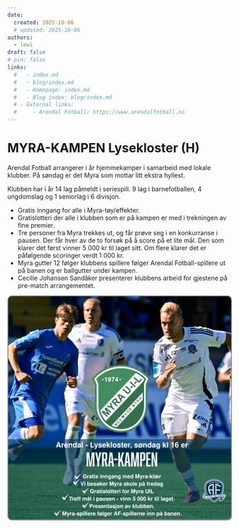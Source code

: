 ```yaml
---
date:
  created: 2025-10-06
  # updated: 2025-10-06
authors:
  - lewi
draft: false
# pin: false
links:
  #   - index.md
  #   - blog/index.md
  #   - Homepage: index.md
  #   - Blog index: blog/index.md
  # - External links:
  #     - Arendal Fotball: https://www.arendalfotball.no
---
```


# MYRA-KAMPEN Lysekloster (H)

Arendal Fotball arrangerer i år hjemmekamper i samarbeid med lokale klubber. På søndag er det Myra som mottar litt ekstra hyllest.

Klubben har i år 14 lag påmeldt i seriespill. 9 lag i barnefotballen, 4 ungdomslag og 1 seniorlag i 6 divisjon.

- Gratis inngang for alle i Myra-tøy/effekter.
- Gratislotteri der alle i klubben som er på kampen er med i trekningen av fine premier.
- Tre personer fra Myra trekkes ut, og får prøve seg i en konkurranse i pausen. Der får hver av de to forsøk på å score på et lite mål. Den som klarer det først vinner 5 000 kr til laget sitt. Om flere klarer det er påfølgende scoringer verdt 1 000 kr.
- Myra gutter 12 følger klubbens spillere følger Arendal Fotball-spillere ut på banen og er ballgutter under kampen.
- Cecilie Johansen Sandåker presenterer klubbens arbeid for gjestene på pre-match arrangementet.

<img src="https://raw.githubusercontent.com/lewiuberg/forza-arendal/refs/heads/master/docs/assets/images/blog/2025/2025-10-06_1.png?raw=true" alt="Leopold Wahlstedt" width="560" style="border: 2px solid #8c8e95; border-radius: 10px;"/>
